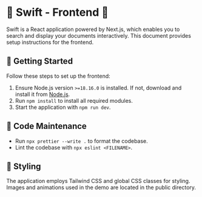 # 🎨 Swift - Frontend 🎨

Swift is a React application powered by Next.js, which enables you to search and display your documents interactively. This document provides setup instructions for the frontend.

## 🚀 Getting Started

Follow these steps to set up the frontend:

1. Ensure Node.js version `>=18.16.0` is installed. If not, download and install it from [Node.js](https://nodejs.org/).
2. Run `npm install` to install all required modules.
4. Start the application with `npm run dev`.

## 🔗 Code Maintenance

- Run `npx prettier --write .` to format the codebase.
- Lint the codebase with `npx eslint <FILENAME>`.

## 🎨 Styling

The application employs Tailwind CSS and global CSS classes for styling. Images and animations used in the demo are located in the public directory.